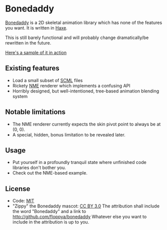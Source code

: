 Bonedaddy
=========

[Bonedaddy](https://github.com/floppya/bonedaddy) is a 2D skeletal animation library which
has none of the features you want. It is written in [Haxe](http://haxe.org/).

This is still barely functional and will probably change dramatically/be rewritten in
the future.

[Here's a sample of it in action](http://floppya.github.com)

Existing features
-----------------
* Load a small subset of [SCML](http://www.brashmonkey.com/spriter.htm) files
* Rickety [NME](http://www.nme.io/) renderer which implements a confusing API
* Horribly designed, but well-intentioned, tree-based animation blending system

Notable limitations
-------------------
* The NME renderer currently expects the skin pivot point to always be at (0, 0).
* A special, hidden, bonus limitation to be revealed later.

Usage
-----
* Put yourself in a profoundly tranquil state where unfinished code libraries don't bother you.
* Check out the NME-based example.

License
-------
* Code: [MIT](http://opensource.org/licenses/MIT)
* "Zippy" the Bonedaddy mascot: [CC BY 3.0](http://creativecommons.org/licenses/by/3.0/)
The attribution shall include the word "Bonedaddy" and a link to http://github.com/floppya/bonedaddy
Whatever else you want to include in the attribution is up to you.
